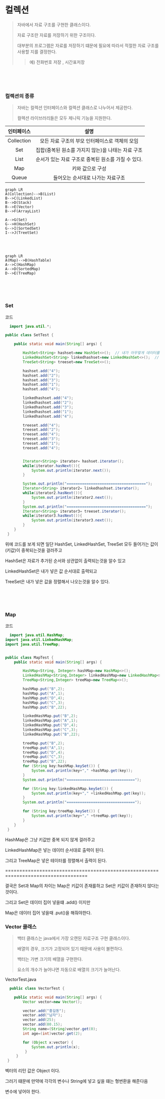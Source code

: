 # 컬렉션 

> 자바에서 자료 구조를 구현한 클래스이다.
> 
> 자료 구조란 자료를 저장하기 위한 구조이다.
> 
> 대부분의 프로그램은 자료를 저장하기 떄문에 필요에 따라서 적절한 자료 구조를 사용할 지를 결정한다.
> 
> > 예) 전화번호 저장 , 시간표저장
<br>
<br>
<br>


### 컬렉션의 종류 

> 자바는 컬렉션 인터페이스와 컬렉션 클래스로 나누어서 제공한다.
> 
> 컬렉션 라이브러리들은 모두 제니릭 기능을 지원한다.

|인터페이스 | 설명 |
|:---:|:------:|
|Collection|모든 자료 구조의 부모 인터페이스로 객체의 모임|
|Set | 집합(중복된 원소를 가지지 않는)을 나태는 자료 구조 |
|List | 순서가 있는 자료 구조로 중복된 원소를 가질 수 있다.|
|Map | 키와 값으로 구성 |
|Queue | 들어오는 순서대로 나가는 자료구조 |

```mermaid
graph LR
A(Collection)-->B(List)
B-->C(LinkedList)
B-->D(Stack)
B-->E(Vector)
B-->F(ArrayList)

A-->G(Set)
G-->H(HashSet)
G-->I(SortedSet)
I-->J(TreetSet)

```
<br>
<br>

```mermaid
graph LR
A(Map)-->B(HashTable)
A-->C(HashMap)
A-->D(SortedMap)
D-->E(TreeMap)

```
<br>
<br>
<br>

### Set

코드 

```java
  import java.util.*;

public class SetTest {

    public static void main(String[] args) {

        HashSet<String> hashset=new HashSet<>();  // 내가 아무렇게 데이터를 넣었지만 시스템 내부에서 알아서 정렬되서 나온다.
        LinkedHashSet<String> linkedhashset=new LinkedHashSet<>();  // 내가 넣은 그대로 나온다.
        TreeSet<String> treeset=new TreeSet<>();

        hashset.add("4");
        hashset.add("2");
        hashset.add("3");
        hashset.add("1");
        hashset.add("4");

        linkedhashset.add("4");
        linkedhashset.add("2");
        linkedhashset.add("3");
        linkedhashset.add("1");
        linkedhashset.add("4");

        treeset.add("4");
        treeset.add("2");
        treeset.add("4");
        treeset.add("3");
        treeset.add("1");
        treeset.add("4");


        Iterator<String> iterator= hashset.iterator();
        while(iterator.hasNext()){
            System.out.println(iterator.next());
        }

        System.out.println("====================================");
        Iterator<String> iterator2= linkedhashset.iterator();
        while(iterator2.hasNext()){
            System.out.println(iterator2.next());
        }
        System.out.println("====================================");
        Iterator<String> iterator3= treeset.iterator();
        while(iterator3.hasNext()){
            System.out.println(iterator3.next());
        }
    } 
 }
```
위에 코드를 보게 되면 일단 HashSet, LinkedHashSet, TreeSet 모두 들어가는 값이 (키값)이 중복되는것을 걸러주고

 HashSet은  자료가 추가된 순서와 상관없이 출력되는것을 알수 있고 

LinkedHashSet은 내가 넣은 값 순서대로 출력되고 

TreeSet은 내가 넣은 값을 정렬해서 나오는것을 알수 있다.

<br>
<br>
<br>


### Map

코드

```java 
  import java.util.HashMap;
import java.util.LinkedHashMap;
import java.util.TreeMap;


public class MapTest {
    public static void main(String[] args) {

        HashMap<String, Integer> hashMap=new HashMap<>();
        LinkedHashMap<String,Integer> linkedHashMap=new LinkedHashMap<>();
        TreeMap<String,Integer> treeMap=new TreeMap<>();

        hashMap.put("B",2);
        hashMap.put("A",1);
        hashMap.put("D",4);
        hashMap.put("C",3);
        hashMap.put("B",22);

        linkedHashMap.put("B",2);
        linkedHashMap.put("A",1);
        linkedHashMap.put("D",4);
        linkedHashMap.put("C",3);
        linkedHashMap.put("B",22);

        treeMap.put("B",2);
        treeMap.put("A",1);
        treeMap.put("D",4);
        treeMap.put("C",3);
        treeMap.put("B",22);
        for (String key:hashMap.keySet()) {
            System.out.println(key+"," +hashMap.get(key));
        }
        System.out.println("===============================");

        for (String key:linkedHashMap.keySet()) {
            System.out.println(key+"," +linkedHashMap.get(key));
        }
        System.out.println("===============================");

        for (String key:treeMap.keySet()) {
            System.out.println(key+"," +treeMap.get(key));
        }
    }
 }
```
  
 HashMap은 그냥 키값만 중복 되지 않게 걸러주고 
 
 LinkedHashMap은 넣는 데이터 순서대로 출력이 된다.
 
 그리고 TreeMap은 넣은 테이터를 정렬해서 출력이 된다.

===================================================================================

결국은 Set과 Map의 차이는 Map은 키값이 존재를하고 Set은 키값이 존재하지 않다는것이다.

그리고 Set은 데이터 집어 넣을떄 .add() 이지만 

Map은 데이터 집어 넣을때 .put()을 해줘야한다.



### Vector 클래스  

> 백터 클래스는 java에서 가장 오랜된 자료구조 구현 클래스이다.
> 
> 배열의 경우, 크기가 고정되어 있기 때문에 사용이 불편하다.
> 
>  백터는 가변 크기의 배열을 구현한다.
>  
>  요소의 개수가 늘어나면 자동으로 배열의 크기가 늘어난다.


VectorTest.java

```java 
  public class VectorTest {

    public static void main(String[] args) {
        Vector vector=new Vector();

        vector.add("홍길동");
        vector.add("남자");
        vector.add(25);
        vector.add(80.15);
        String name=(String)vector.get(0);
        int age=(int)vector.get(2);

        for (Object x:vector) {
            System.out.println(x);
         }
     }
 }
```



벡터의 리턴 값은 Object 이다.

그러기 떄문에 만약에 각각의 변수나 String에 넣고 싶을 떄는 형번환을 해준다음 

변수에 넣어야 한다.

